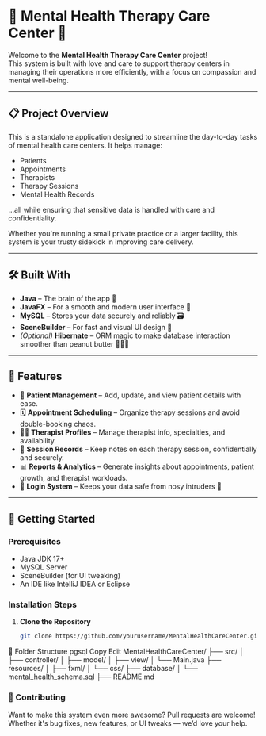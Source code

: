 # 🧠 Mental Health Therapy Care Center 💚

Welcome to the **Mental Health Therapy Care Center** project!  
This system is built with love and care to support therapy centers in managing their operations more efficiently, with a focus on compassion and mental well-being.

---

## 📋 Project Overview

This is a standalone application designed to streamline the day-to-day tasks of mental health care centers. It helps manage:

- Patients
- Appointments
- Therapists
- Therapy Sessions
- Mental Health Records

...all while ensuring that sensitive data is handled with care and confidentiality.

Whether you're running a small private practice or a larger facility, this system is your trusty sidekick in improving care delivery.

---

## 🛠️ Built With

- **Java** – The brain of the app 🧠  
- **JavaFX** – For a smooth and modern user interface 🎨  
- **MySQL** – Stores your data securely and reliably 🗃️  
- **SceneBuilder** – For fast and visual UI design 🧱  
- *(Optional)* **Hibernate** – ORM magic to make database interaction smoother than peanut butter 🧙‍♂️✨

---

## 🌟 Features

- 👥 **Patient Management** – Add, update, and view patient details with ease.
- 🗓️ **Appointment Scheduling** – Organize therapy sessions and avoid double-booking chaos.
- 🧑‍⚕️ **Therapist Profiles** – Manage therapist info, specialties, and availability.
- 📄 **Session Records** – Keep notes on each therapy session, confidentially and securely.
- 📊 **Reports & Analytics** – Generate insights about appointments, patient growth, and therapist workloads.
- 🔐 **Login System** – Keeps your data safe from nosy intruders 😤

---

## 🚀 Getting Started

### Prerequisites

- Java JDK 17+
- MySQL Server
- SceneBuilder (for UI tweaking)
- An IDE like IntelliJ IDEA or Eclipse

### Installation Steps

1. **Clone the Repository**
   ```bash
   git clone https://github.com/yourusername/MentalHealthCareCenter.git
📁 Folder Structure
pgsql
Copy
Edit
MentalHealthCareCenter/
├── src/
│   ├── controller/
│   ├── model/
│   ├── view/
│   └── Main.java
├── resources/
│   ├── fxml/
│   └── css/
├── database/
│   └── mental_health_schema.sql
├── README.md

### 🤝 Contributing
Want to make this system even more awesome? Pull requests are welcome!
Whether it's bug fixes, new features, or UI tweaks — we’d love your help.
